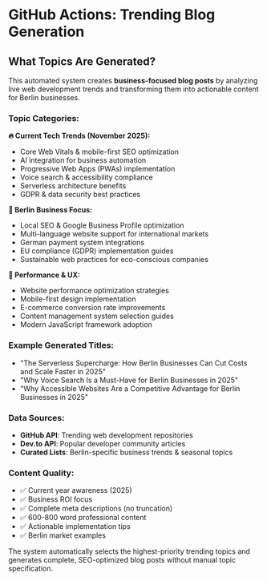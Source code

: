 # GitHub Actions: Trending Blog Generation

## What Topics Are Generated?

This automated system creates **business-focused blog posts** by analyzing live web development trends and transforming them into actionable content for Berlin businesses.

### Topic Categories:

**🔥 Current Tech Trends (November 2025):**
- Core Web Vitals & mobile-first SEO optimization
- AI integration for business automation  
- Progressive Web Apps (PWAs) implementation
- Voice search & accessibility compliance
- Serverless architecture benefits
- GDPR & data security best practices

**🏢 Berlin Business Focus:**
- Local SEO & Google Business Profile optimization
- Multi-language website support for international markets
- German payment system integrations
- EU compliance (GDPR) implementation guides
- Sustainable web practices for eco-conscious companies

**📱 Performance & UX:**
- Website performance optimization strategies
- Mobile-first design implementation  
- E-commerce conversion rate improvements
- Content management system selection guides
- Modern JavaScript framework adoption

### Example Generated Titles:
- "The Serverless Supercharge: How Berlin Businesses Can Cut Costs and Scale Faster in 2025"
- "Why Voice Search Is a Must-Have for Berlin Businesses in 2025" 
- "Why Accessible Websites Are a Competitive Advantage for Berlin Businesses in 2025"

### Data Sources:
- **GitHub API**: Trending web development repositories
- **Dev.to API**: Popular developer community articles
- **Curated Lists**: Berlin-specific business trends & seasonal topics

### Content Quality:
- ✅ Current year awareness (2025)
- ✅ Business ROI focus  
- ✅ Complete meta descriptions (no truncation)
- ✅ 600-800 word professional content
- ✅ Actionable implementation tips
- ✅ Berlin market examples

The system automatically selects the highest-priority trending topics and generates complete, SEO-optimized blog posts without manual topic specification.